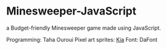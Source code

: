 # Minesweeper-JavaScript

a Budget-friendly Minesweeper game made using JavaScript.

Programming: Taha Ouroui
Pixel art sprites: [Kia]("https://kia.itch.io/16x16-tileset-for-minesweeper")
Font: DaFont
